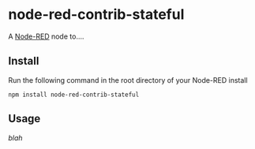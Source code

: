 node-red-contrib-stateful
=========================

A [Node-RED] node to....


Install
-------

Run the following command in the root directory of your Node-RED install

    npm install node-red-contrib-stateful


Usage
-----

*blah*


[Node-RED]:  http://nodered.org/
